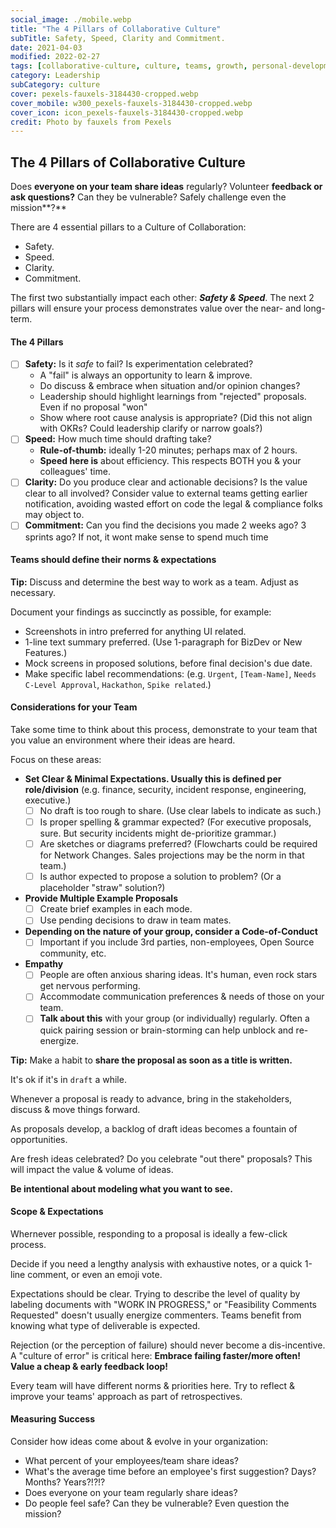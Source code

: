 ```yaml
---
social_image: ./mobile.webp
title: "The 4 Pillars of Collaborative Culture"
subTitle: Safety, Speed, Clarity and Commitment.
date: 2021-04-03
modified: 2022-02-27
tags: [collaborative-culture, culture, teams, growth, personal-development]
category: Leadership
subCategory: culture
cover: pexels-fauxels-3184430-cropped.webp
cover_mobile: w300_pexels-fauxels-3184430-cropped.webp
cover_icon: icon_pexels-fauxels-3184430-cropped.webp
credit: Photo by fauxels from Pexels
---
```


## The 4 Pillars of Collaborative Culture

Does **everyone on your team share ideas** regularly?
Volunteer **feedback or ask questions?**
Can they be vulnerable? Safely challenge even the mission**?**

There are 4 essential pillars to a Culture of Collaboration:

- Safety.
- Speed.
- Clarity.
- Commitment.

The first two substantially impact each other: ***Safety & Speed***.
The next 2 pillars will ensure your process demonstrates value over the near- and long-term.

#### The 4 Pillars

- [ ]  **Safety:** Is it *safe* to fail? Is experimentation celebrated?
    - A "fail" is always an opportunity to learn & improve.
    - Do discuss & embrace when situation and/or opinion changes?
    - Leadership should highlight learnings from "rejected" proposals. Even if no proposal "won"
    - Show where root cause analysis is appropriate? (Did this not align with OKRs? Could leadership clarify or narrow goals?)
- [ ]  **Speed:** How much time should drafting take?
    - **Rule-of-thumb:** ideally 1-20 minutes; perhaps max of 2 hours.
    - **Speed here is** about efficiency. This respects BOTH you & your colleagues' time.
- [ ]  **Clarity:** Do you produce clear and actionable decisions? Is the value clear to all involved? Consider value to external teams getting earlier notification, avoiding wasted effort on code the legal & compliance folks may object to.
- [ ]  **Commitment:** Can you find the decisions you made 2 weeks ago? 3 sprints ago? If not, it wont make sense to spend much time

#### Teams should define their norms & expectations

**Tip:** Discuss and determine the best way to work as a team. Adjust as necessary.

Document your findings as succinctly as possible, for example:

- Screenshots in intro preferred for anything UI related.
- 1-line text summary preferred. (Use 1-paragraph for BizDev or New Features.)
- Mock screens in proposed solutions, before final decision's due date.
- Make specific label recommendations: (e.g. `Urgent`, `[Team-Name]`, `Needs C-Level Approval`, `Hackathon`, `Spike related`.)

#### Considerations for your Team

Take some time to think about this process, demonstrate to your team that you value an environment where their ideas are heard.

Focus on these areas:

- **Set Clear & Minimal Expectations. Usually this is defined per role/division** (e.g. finance, security, incident response, engineering, executive.)
    - [ ]  No draft is too rough to share. (Use clear labels to indicate as such.)
    - [ ]  Is proper spelling & grammar expected? (For executive proposals, sure. But security incidents might de-prioritize grammar.)
    - [ ]  Are sketches or diagrams preferred? (Flowcharts could be required for Network Changes. Sales projections may be the norm in that team.)
    - [ ]  Is author expected to propose a solution to problem? (Or a placeholder "straw" solution?)
- **Provide Multiple Example Proposals**
    - [ ]  Create brief examples in each mode.
    - [ ]  Use pending decisions to draw in team mates.
- **Depending on the nature of your group, consider a Code-of-Conduct**
    - [ ]  Important if you include 3rd parties, non-employees, Open Source community, etc.
- **Empathy**
    - [ ]  People are often anxious sharing ideas. It's human, even rock stars get nervous performing.
    - [ ]  Accommodate communication preferences & needs of those on your team.
    - [ ]  **Talk about this** with your group (or individually) regularly. Often a quick pairing session or brain-storming can help unblock and re-energize.

**Tip:** Make a habit to **share the proposal as soon as a title is written.**

It's ok if it's in `draft` a while.

Whenever a proposal is ready to advance, bring in the stakeholders, discuss & move things forward.

As proposals develop, a backlog of draft ideas becomes a fountain of opportunities.

Are fresh ideas celebrated? Do you celebrate "out there" proposals? This will impact the value & volume of ideas.

**Be intentional about modeling what you want to see.**

#### Scope & Expectations

Whernever possible, responding to a proposal is ideally a few-click process.

Decide if you need a lengthy analysis with exhaustive notes, or a quick 1-line comment, or even an emoji vote.

Expectations should be clear. Trying to describe the level of quality by labeling documents with "WORK IN PROGRESS," or "Feasibility Comments Requested" doesn't usually energize commenters. Teams benefit from knowing what type of deliverable is expected.

Rejection (or the perception of failure) should never become a dis-incentive. A "culture of error" is critical here: **Embrace failing faster/more often! Value a cheap & early feedback loop!**

Every team will have different norms & priorities here. Try to reflect & improve your teams' approach as part of retrospectives.

#### Measuring Success

Consider how ideas come about & evolve in your organization:

- What percent of your employees/team share ideas?
- What's the average time before an employee's first suggestion? Days? Months? Years?!?!?
- Does everyone on your team regularly share ideas?
- Do people feel safe? Can they be vulnerable? Even question the mission?

